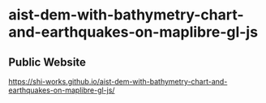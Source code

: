 # aist-dem-with-bathymetry-chart-and-earthquakes-on-maplibre-gl-js
## Public Website
https://shi-works.github.io/aist-dem-with-bathymetry-chart-and-earthquakes-on-maplibre-gl-js/
